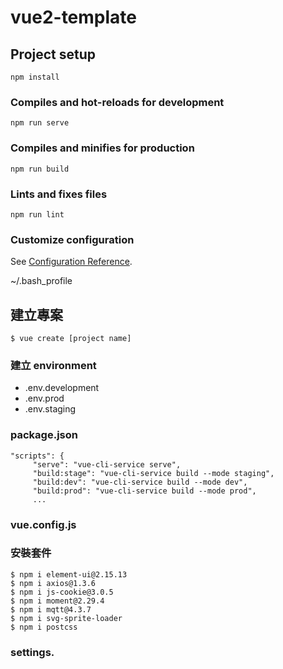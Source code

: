 # vue2-template

## Project setup

```
npm install
```

### Compiles and hot-reloads for development

```
npm run serve
```

### Compiles and minifies for production

```
npm run build
```

### Lints and fixes files

```
npm run lint
```

### Customize configuration

See [Configuration Reference](https://cli.vuejs.org/config/).

~/.bash_profile

## 建立專案

```
$ vue create [project name]
```

### 建立 environment
- .env.development
- .env.prod
- .env.staging



### package.json
``` 確認編譯？
"scripts": {
     "serve": "vue-cli-service serve",
     "build:stage": "vue-cli-service build --mode staging",
     "build:dev": "vue-cli-service build --mode dev",
     "build:prod": "vue-cli-service build --mode prod",
     ...
```
### vue.config.js

### 安裝套件
```
$ npm i element-ui@2.15.13
$ npm i axios@1.3.6
$ npm i js-cookie@3.0.5
$ npm i moment@2.29.4
$ npm i mqtt@4.3.7
$ npm i svg-sprite-loader
$ npm i postcss
```

### settings.


